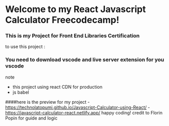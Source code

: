 # Welcome to my React Javascript Calculator Freecodecamp!
### This is my Project for Front End Libraries Certification

to use this project :
### You need to download vscode and live server extension for you vscode

note
- this project using react CDN for production
- js babel

####here is the preview for my project
-https://technolatopumi.github.io/Javascript-Calculator-using-React/
-https://javascript-calculator-react.netlify.app/
happy coding!
credit to Florin Popin for guide and logic
